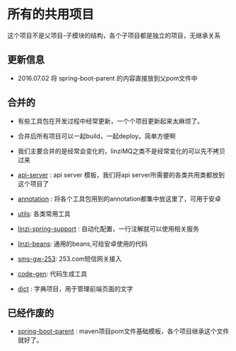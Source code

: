 # 所有的共用项目

这个项目不是父项目-子模块的结构，各个子项目都是独立的项目，无继承关系

## 更新信息
- 2016.07.02 
将 spring-boot-parent 的内容直接放到父pom文件中

## 合并的
- 有些工具包在开发过程中经常更新，一个个项目更新起来太麻烦了。
- 合并后所有项目可以一起build，一起deploy。简单方便啊
- 我们主要合并的是经常会变化的，linziMQ之类不是经常变化的可以先不拷贝过来

- [api-server](https://git.lin-zi.com/commons/linzi-commons/tree/dev/api-server) : api server 模板，我们将api server所需要的各类共用类都放到这个项目了
- [annotation](https://git.lin-zi.com/commons/linzi-commons/tree/dev/annotation) : 将各个工具包用到的annotation都集中放这里了，可用于安卓
- [utils](https://git.lin-zi.com/commons/linzi-commons/tree/dev/utils): 各类常用工具
- [linzi-spring-support](https://git.lin-zi.com/commons/linzi-commons/tree/dev/spring-support) : 自动化配置，一行注解就可以使用相关服务
- [linzi-beans](https://git.lin-zi.com/commons/linzi-commons/tree/dev/beans): 通用的beans,可给安卓使用的代码
- [sms-gw-253](https://git.lin-zi.com/commons/linzi-commons/tree/dev/sms-gw-253): 253.com短信网关接入 
- [code-gen](https://git.lin-zi.com/commons/linzi-commons/tree/dev/code-gen): 代码生成工具
- [dict](https://git.lin-zi.com/commons/linzi-commons/tree/dev/dict) : 字典项目，用于管理前端页面的文字

## 已经作废的
- [spring-boot-parent](https://git.lin-zi.com/commons/linzi-commons/tree/dev/spring-boot-parent) : maven项目pom文件基础模板，各个项目继承这个文件就好了。
